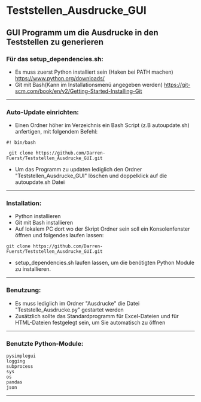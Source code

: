 # Teststellen_Ausdrucke_GUI
## GUI Programm um die Ausdrucke in den Teststellen zu generieren

### Für das setup_dependencies.sh:
* Es muss zuerst Python installiert sein (Haken bei PATH machen) https://www.python.org/downloads/
* Git mit Bash(Kann im Installationsmenü angegeben werden) https://git-scm.com/book/en/v2/Getting-Started-Installing-Git
-----------------------------------------------------------------------------------------------
### Auto-Update einrichten:
* Einen Ordner höher im Verzeichnis ein Bash Script (z.B autoupdate.sh) anfertigen, mit folgendem Befehl:
```
#! bin/bash

 git clone https://github.com/Darren-Fuerst/Teststellen_Ausdrucke_GUI.git
```
* Um das Programm zu updaten lediglich den Ordner "Teststellen_Ausdrucke_GUI" löschen und doppelklick auf die autoupdate.sh Datei

-----------------------------------------------------------------------------------------------
### Installation:
* Python installieren
* Git mit Bash installieren
* Auf lokalem PC dort wo der Skript Ordner sein soll ein Konsolenfenster öffnen und folgendes laufen lassen:

 ``` 
 git clone https://github.com/Darren-Fuerst/Teststellen_Ausdrucke_GUI.git 
 ``` 
 * setup_dependencies.sh laufen lassen, um die benötigten Python Module zu installieren.
 
 -----------------------------------------------------------------------------------------------
 
 ### Benutzung:
 * Es muss lediglich im Ordner "Ausdrucke" die Datei "Teststelle_Ausdrucke.py" gestartet werden
 * Zusätzlich sollte das Standardprogramm für Excel-Dateien und für HTML-Dateien festgelegt sein, um Sie automatisch zu öffnen
 
 -----------------------------------------------------------------------------------------------
 
### Benutzte Python-Module:
```
pysimplegui
logging
subprocess
sys
os
pandas
json
```

-----------------------------------------------------------------------------------------------

